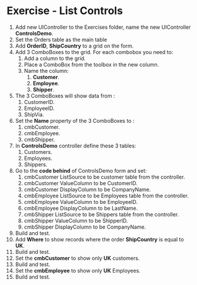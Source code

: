 ﻿# Exercise - List Controls

1. Add new UIController to the Exercises folder, name the new UIController **ControlsDemo**. 
2. Set the Orders table as the main table 
3. Add **OrderID**, **ShipCountry** to a grid on the form.
4. Add 3 ComboBoxes to the grid. For each combobox you need to:  
   1. Add a column to the grid.  
   3. Place a ComboBox from the toolbox in the new column.
   2. Name the column:
      1. **Customer**.
      2. **Employee**.
      3. **Shipper**.
5. The 3 ComboBoxes will show data from :  
   1. CustomerID.
   2. EmployeeID.
   3. ShipVia.
6. Set the **Name** property of the 3 ComboBoxes to :
   1. cmbCustomer.
   2. cmbEmployee.
   3. cmbShipper.
7. In **ControlsDemo** controller define these 3 tables:  
   1. Customers.
   2. Employees.
   3. Shippers.
8. Go to the **code behind** of ControlsDemo form and set:
   1.  cmbCustomer ListSource to be customer table from the controller.
   2.  cmbCustomer ValueColumn to be CustomerID.
   3.  cmbCustomer DisplayColumn to be CompanyName.
   4.  cmbEmployee ListSource to be Employees table from the controller.
   2.  cmbEmployee ValueColumn to be EmployeeID.
   3.  cmbEmployee DisplayColumn to be LastName.
   7.  cmbShipper ListSource to be Shippers table from the controller.
   2.  cmbShipper ValueColumn to be ShipperID.
   3.  cmbShipper DisplayColumn to be CompanyName.
9. Build and test.
10. Add **Where** to show records where the order **ShipCountry** is equal to **UK**.
11. Build and test.
12. Set the **cmbCustomer** to show only **UK** customers.
13. Build and test.
14. Set the **cmbEmployee** to show only **UK** Employees.
15. Build and test.